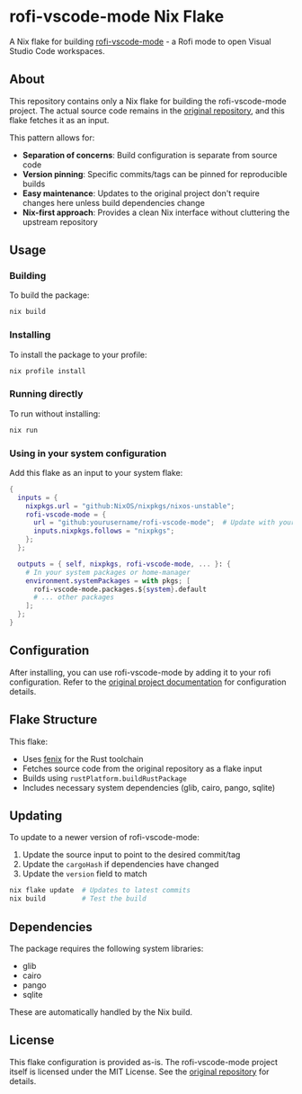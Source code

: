 # rofi-vscode-mode Nix Flake

A Nix flake for building [rofi-vscode-mode](https://github.com/fuljo/rofi-vscode-mode) - a Rofi mode to open Visual Studio Code workspaces.

## About

This repository contains only a Nix flake for building the rofi-vscode-mode project. The actual source code remains in the [original repository](https://github.com/fuljo/rofi-vscode-mode), and this flake fetches it as an input.

This pattern allows for:
- **Separation of concerns**: Build configuration is separate from source code
- **Version pinning**: Specific commits/tags can be pinned for reproducible builds
- **Easy maintenance**: Updates to the original project don't require changes here unless build dependencies change
- **Nix-first approach**: Provides a clean Nix interface without cluttering the upstream repository

## Usage

### Building

To build the package:

```bash
nix build
```

### Installing

To install the package to your profile:

```bash
nix profile install
```

### Running directly

To run without installing:

```bash
nix run
```

### Using in your system configuration

Add this flake as an input to your system flake:

```nix
{
  inputs = {
    nixpkgs.url = "github:NixOS/nixpkgs/nixos-unstable";
    rofi-vscode-mode = {
      url = "github:yourusername/rofi-vscode-mode";  # Update with your repo
      inputs.nixpkgs.follows = "nixpkgs";
    };
  };

  outputs = { self, nixpkgs, rofi-vscode-mode, ... }: {
    # In your system packages or home-manager
    environment.systemPackages = with pkgs; [
      rofi-vscode-mode.packages.${system}.default
      # ... other packages
    ];
  };
}
```

## Configuration

After installing, you can use rofi-vscode-mode by adding it to your rofi configuration. Refer to the [original project documentation](https://github.com/fuljo/rofi-vscode-mode) for configuration details.

## Flake Structure

This flake:
- Uses [fenix](https://github.com/nix-community/fenix) for the Rust toolchain
- Fetches source code from the original repository as a flake input
- Builds using `rustPlatform.buildRustPackage`
- Includes necessary system dependencies (glib, cairo, pango, sqlite)

## Updating

To update to a newer version of rofi-vscode-mode:

1. Update the source input to point to the desired commit/tag
2. Update the `cargoHash` if dependencies have changed
3. Update the `version` field to match

```bash
nix flake update  # Updates to latest commits
nix build         # Test the build
```

## Dependencies

The package requires the following system libraries:
- glib
- cairo  
- pango
- sqlite

These are automatically handled by the Nix build.

## License

This flake configuration is provided as-is. The rofi-vscode-mode project itself is licensed under the MIT License. See the [original repository](https://github.com/fuljo/rofi-vscode-mode) for details.
